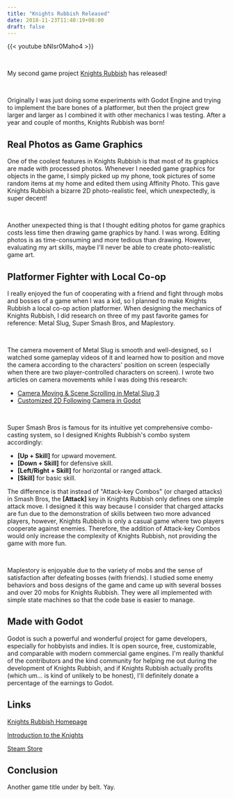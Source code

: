 ```yaml
---
title: "Knights Rubbish Released"
date: 2018-11-23T11:40:19+08:00
draft: false
---
```


{{< youtube bNIsr0Maho4 >}}

<br />

My second game project [Knights Rubbish](/knights-rubbish) has released!

<br />

Originally I was just doing some experiments with Godot Engine and trying to implement the bare bones of a platformer, but then the project grew larger and larger as I combined it with other mechanics I was testing. After a year and couple of months, Knights Rubbish was born!

## Real Photos as Game Graphics
One of the coolest features in Knights Rubbish is that most of its graphics are made with processed photos. Whenever I needed game graphics for objects in the game, I simply picked up my phone, took pictures of some random items at my home and edited them using Affinity Photo. This gave Knights Rubbish a bizarre 2D photo-realistic feel, which unexpectedly, is super decent!

<br />

Another unexpected thing is that I thought editing photos for game graphics costs less time then drawing game graphics by hand. I was wrong. Editing photos is as time-consuming and more tedious than drawing. However, evaluating my art skills, maybe I'll never be able to create photo-realistic game art. 

## Platformer Fighter with Local Co-op
I really enjoyed the fun of cooperating with a friend and fight through mobs and bosses of a game when I was a kid, so I planned to make Knights Rubbish a local co-op action platformer. When designing the mechanics of Knights Rubbish, I did research on three of my past favorite games for reference: Metal Slug, Super Smash Bros, and Maplestory.

<br />

The camera movement of Metal Slug is smooth and well-designed, so I watched some gameplay videos of it and learned how to position and move the camera according to the characters' position on screen (especially when there are two player-controlled characters on screen). I wrote two articles on camera movements while I was doing this research:

* [Camera Moving & Scene Scrolling in Metal Slug 3](/posts/camera-moving-scene-scrolling-in-metal-slug-3)
* [Customized 2D Following Camera in Godot](/posts/customized-2d-following-camera-in-godot)

<br />

Super Smash Bros is famous for its intuitive yet comprehensive combo-casting system, so I designed Knights Rubbish's combo system accordingly:

* **[Up + Skill]** for upward movement.
* **[Down + Skill]** for defensive skill.
* **[Left/Right + Skill]** for horizontal or ranged attack.
* **[Skill]** for basic skill.

The difference is that instead of "Attack-key Combos" (or charged attacks) in Smash Bros, the **[Attack]** key in Knights Rubbish only defines one simple attack move. I designed it this way because I consider that charged attacks are fun due to the demonstration of skills between two more advanced players, however, Knights Rubbish is only a casual game where two players cooperate against enemies. Therefore, the addition of Attack-key Combos would only increase the complexity of Knights Rubbish, not providing the game with more fun.

<br />

Maplestory is enjoyable due to the variety of mobs and the sense of satisfaction after defeating bosses (with friends). I studied some enemy behaviors and boss designs of the game and came up with several bosses and over 20 mobs for Knights Rubbish. They were all implemented with simple state machines so that the code base is easier to manage.

## Made with Godot
Godot is such a powerful and wonderful project for game developers, especially for hobbyists and indies. It is open source, free, customizable, and comparable with modern commercial game engines. I'm really thankful of the contributors and the kind community for helping me out during the development of Knights Rubbish, and if Knights Rubbish actually profits (which um... is kind of unlikely to be honest), I'll definitely donate a percentage of the earnings to Godot.

## Links
[Knights Rubbish Homepage](/knights-rubbish)

[Introduction to the Knights](/knights-rubbish-heroes/the-knights)

[Steam Store](https://store.steampowered.com/app/980440)

## Conclusion
Another game title under by belt. Yay.